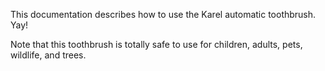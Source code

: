 This documentation describes how to use the Karel automatic toothbrush. Yay!

Note that this toothbrush is totally safe to use for children,
adults, pets, wildlife, and trees.